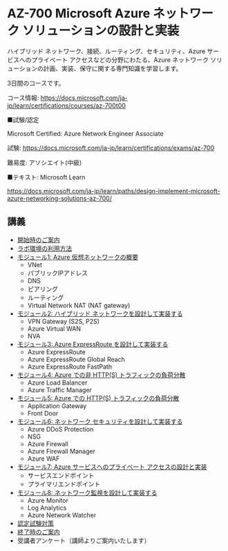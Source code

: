 # AZ-700 Microsoft Azure ネットワーク ソリューションの設計と実装

ハイブリッド ネットワーク、接続、ルーティング、セキュリティ、Azure サービスへのプライベート アクセスなどの分野にわたる、Azure ネットワーク ソリューションの計画、実装、保守に関する専門知識を学習します。

3日間のコースです。

コース情報: https://docs.microsoft.com/ja-jp/learn/certifications/courses/az-700t00

■試験/認定

Microsoft Certified: Azure Network Engineer Associate

試験: https://docs.microsoft.com/ja-jp/learn/certifications/exams/az-700

難易度: アソシエイト(中級)

■テキスト: Microsoft Learn

<!--
コレクション: https://aka.ms/CourseAZ-700
-->

https://docs.microsoft.com/ja-jp/learn/paths/design-implement-microsoft-azure-networking-solutions-az-700/


## 講義

- [開始時のご案内](../opening.md)
- [ラボ環境の利用方法](../ラボ環境の利用方法.pdf)
- [モジュール1: Azure 仮想ネットワークの概要](m01.md)
  - VNet
  - パブリックIPアドレス
  - DNS
  - ピアリング
  - ルーティング
  - Virtual Network NAT (NAT gateway)
- [モジュール2: ハイブリッド ネットワークを設計して実装する](m02.md)
  - VPN Gateway (S2S, P2S)
  - Azure Virtual WAN
  - NVA
- [モジュール3: Azure ExpressRoute を設計して実装する](m03.md)
  - Azure ExpressRoute
  - Azure ExpressRoute Global Reach
  - Azure ExpressRoute FastPath
- [モジュール4: Azure での非 HTTP(S) トラフィックの負荷分散](m04.md)
  - Azure Load Balancer
  - Azure Traffic Manager
- [モジュール5: Azure での HTTP(S) トラフィックの負荷分散](m05.md)
  - Application Gateway
  - Front Door
- [モジュール6: ネットワーク セキュリティを設計して実装する](m06.md)
  - Azure DDoS Protection
  - NSG
  - Azure Firewall
  - Azure Firewall Manager
  - Azure WAF
- [モジュール7: Azure サービスへのプライベート アクセスの設計と実装](m07.md)
  - サービスエンドポイント
  - プライマリエンドポイント
- [モジュール8: ネットワーク監視を設計して実装する](m08.md)
  - Azure Monitor
  - Log Analytics
  - Azure Network Watcher
- [認定試験対策](exam.md)
- [終了時のご案内](../closing-cloudslice.md)
- 受講者アンケート（講師よりご案内いたします）

